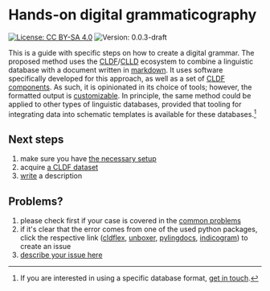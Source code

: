 # Hands-on digital grammaticography

[![License: CC BY-SA 4.0](https://img.shields.io/badge/CC_BY--SA_4.0-F4EF63)](https://creativecommons.org/licenses/by-sa/4.0/)
![Version: 0.0.3-draft](https://img.shields.io/badge/v0.0.3-draft-F4EF63)

This is a guide with specific steps on how to create a digital grammar.
The proposed method uses the [CLDF](https://cldf.clld.org/)/[CLLD](https://clld.org/) ecosystem to combine a linguistic database with a document written in [markdown](https://www.markdownguide.org/).
It uses software specifically developed for this approach, as well as a set of [CLDF components](https://github.com/fmatter/cldf-ldd/tree/main).
As such, it is opinionated in its choice of tools; however, the formatted output is [customizable](https://fl.mt/pylingdocs/extending/).
In principle, the same method could be applied to other types of linguistic databases, provided that tooling for integrating data into schematic templates is available for these databases.[^1]

## Next steps

1. make sure you have [the necessary setup](/start)
2. acquire [a CLDF dataset](/data)
3. [write](/pld) a description

## Problems?

1. please check first if your case is covered in the [common problems](/faq#common-problems)
2. if it's clear that the error comes from one of the used python packages, click the respective link ([cldflex](https://github.com/fmatter/cldflex/issues/new), [unboxer](https://github.com/fmatter/unboxer/issues/new), [pylingdocs](https://github.com/fmatter/pylingdocs/issues/new), [indicogram](https://github.com/fmatter/indicogram/issues/new)) to create an issue
3. [describe your issue here](https://github.com/fmatter/digital-grammar-tutorial/issues/new)

[^1]: If you are interested in using a specific database format, [get in touch](mailto:fmatter@mailbox.org).